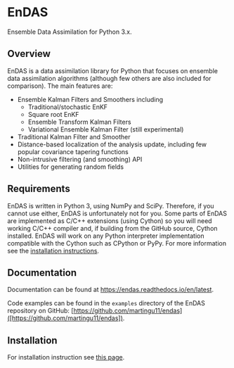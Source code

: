 # EnDAS

Ensemble Data Assimilation for Python 3.x.

## Overview

EnDAS is a data assimilation library for Python that focuses on ensemble data assimilation algorithms 
(although few others are also included for comparison). The main features are:

-  Ensemble Kalman Filters and Smoothers including
   - Traditional/stochastic EnKF
   - Square root EnKF
   - Ensemble Transform Kalman Filters
   - Variational Ensemble Kalman Filter (still experimental)  
-  Traditional Kalman Filter and Smoother
-  Distance-based localization of the analysis update, including few popular covariance tapering functions
-  Non-intrusive filtering (and smoothing) API
-  Utilities for generating random fields

## Requirements

EnDAS is written in Python 3, using NumPy and SciPy. Therefore, if you cannot use either, EnDAS is unfortunately
not for you. Some parts of EnDAS are implemented as C/C++ extensions (using Cython) so you will need working 
C/C++ compiler and, if building from the GitHub source, Cython installed. EnDAS will work on any Python interpreter 
implementation compatible with the Cython such as CPython or PyPy. For more information see the 
[installation instructions](INSTALL.md).  


## Documentation

Documentation can be found at https://endas.readthedocs.io/en/latest.

Code examples can be found in the `examples` directory of the EnDAS repository on GitHub:
[https://github.com/martingu11/endas]([https://github.com/martingu11/endas]).

## Installation

For installation instruction see [this page](INSTALL.md).
